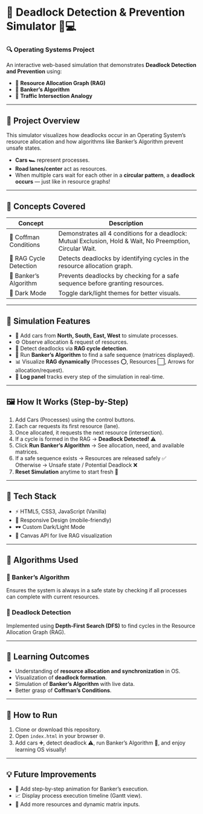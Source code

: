 # 🚦 Deadlock Detection & Prevention Simulator 🧠💻

### 🔍 Operating Systems Project

An interactive web-based simulation that demonstrates **Deadlock Detection and Prevention** using:

- 🧩 **Resource Allocation Graph (RAG)**
- 🏦 **Banker’s Algorithm**
- 🚗 **Traffic Intersection Analogy**

---

## 🎯 Project Overview

This simulator visualizes how deadlocks occur in an Operating System’s resource allocation and how algorithms like Banker’s Algorithm prevent unsafe states.

- **Cars 🏎️** represent processes.
- **Road lanes/center** act as resources.
- When multiple cars wait for each other in a **circular pattern**, a **deadlock occurs** — just like in resource graphs!

---

## 🧱 Concepts Covered

| Concept | Description |
|--------|-------------|
| 💠 Coffman Conditions | Demonstrates all 4 conditions for a deadlock: Mutual Exclusion, Hold & Wait, No Preemption, Circular Wait. |
| 🔁 RAG Cycle Detection | Detects deadlocks by identifying cycles in the resource allocation graph. |
| 🏦 Banker’s Algorithm | Prevents deadlocks by checking for a safe sequence before granting resources. |
| 🌙 Dark Mode | Toggle dark/light themes for better visuals. |

---

## 🧩 Simulation Features

- 🧭 Add cars from **North, South, East, West** to simulate processes.  
- ⚙️ Observe allocation & request of resources.  
- 🔴 Detect deadlocks via **RAG cycle detection**.  
- 🧮 Run **Banker’s Algorithm** to find a safe sequence (matrices displayed).  
- 📊 Visualize **RAG dynamically** (Processes ⭕, Resources ⬜, Arrows for allocation/request).  
- 🧠 **Log panel** tracks every step of the simulation in real-time.  

---

## 🖼️ How It Works (Step-by-Step)

1. Add Cars (Processes) using the control buttons.  
2. Each car requests its first resource (lane).  
3. Once allocated, it requests the next resource (intersection).  
4. If a cycle is formed in the RAG → **Deadlock Detected! ⚠️**  
5. Click **Run Banker’s Algorithm** → See allocation, need, and available matrices.  
6. If a safe sequence exists → Resources are released safely ✅  
   Otherwise → Unsafe state / Potential Deadlock ❌  
7. **Reset Simulation** anytime to start fresh 🔄  

---

## 🧠 Tech Stack

- ⚡ HTML5, CSS3, JavaScript (Vanilla)  
- 🎨 Responsive Design (mobile-friendly)  
- 🕶️ Custom Dark/Light Mode  
- 🧾 Canvas API for live RAG visualization  

---

## 🧪 Algorithms Used

### 🧮 Banker’s Algorithm
Ensures the system is always in a safe state by checking if all processes can complete with current resources.

### 🔄 Deadlock Detection
Implemented using **Depth-First Search (DFS)** to find cycles in the Resource Allocation Graph (RAG).

---

## 📘 Learning Outcomes

- Understanding of **resource allocation and synchronization** in OS.  
- Visualization of **deadlock formation**.  
- Simulation of **Banker’s Algorithm** with live data.  
- Better grasp of **Coffman’s Conditions**.

---

## 🏁 How to Run

1. Clone or download this repository.  
2. Open `index.html` in your browser 🌐.  
3. Add cars ➕, detect deadlock ⚠️, run Banker’s Algorithm 🧮, and enjoy learning OS visually!  

---

## 💡 Future Improvements

- 🔁 Add step-by-step animation for Banker’s execution.  
- 📈 Display process execution timeline (Gantt view).  
- 🧩 Add more resources and dynamic matrix inputs.
